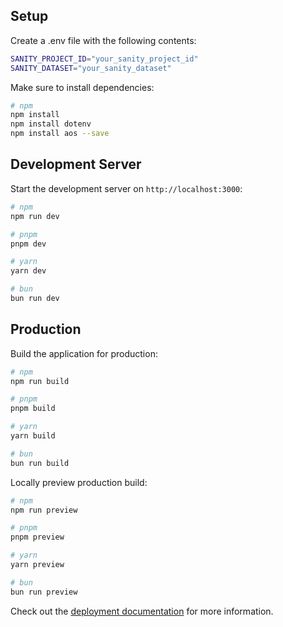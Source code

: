 ## Setup

Create a .env file with the following contents:
```bash
SANITY_PROJECT_ID="your_sanity_project_id"
SANITY_DATASET="your_sanity_dataset"
```

Make sure to install dependencies:

```bash
# npm
npm install
npm install dotenv
npm install aos --save
```

## Development Server

Start the development server on `http://localhost:3000`:

```bash
# npm
npm run dev

# pnpm
pnpm dev

# yarn
yarn dev

# bun
bun run dev
```

## Production

Build the application for production:

```bash
# npm
npm run build

# pnpm
pnpm build

# yarn
yarn build

# bun
bun run build
```

Locally preview production build:

```bash
# npm
npm run preview

# pnpm
pnpm preview

# yarn
yarn preview

# bun
bun run preview
```

Check out the [deployment documentation](https://nuxt.com/docs/getting-started/deployment) for more information.

